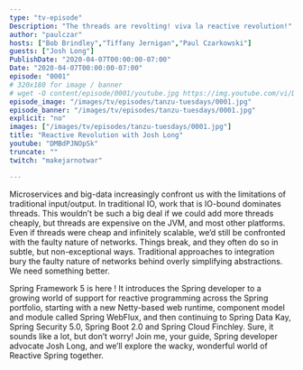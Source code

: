 ```yaml
---
type: "tv-episode"
Description: "The threads are revolting! viva la reactive revolution!"
author: "paulczar"
hosts: ["Bob Brindley","Tiffany Jernigan","Paul Czarkowski"]
guests: ["Josh Long"]
PublishDate: "2020-04-07T00:00:00-07:00"
Date: "2020-04-07T00:00:00-07:00"
episode: "0001"
# 320x180 for image / banner
# wget -O content/episode/0001/youtube.jpg https://img.youtube.com/vi/DMBdPJNOpSk/mqdefault.jpg
episode_image: "/images/tv/episodes/tanzu-tuesdays/0001.jpg"
episode_banner: "/images/tv/episodes/tanzu-tuesdays/0001.jpg"
explicit: "no"
images: ["/images/tv/episodes/tanzu-tuesdays/0001.jpg"]
title: "Reactive Revolution with Josh Long"
youtube: "DMBdPJNOpSk"
truncate: ""
twitch: "makejarnotwar"

---
```


Microservices and big-data increasingly confront us with the limitations of traditional input/output. In traditional IO, work that is IO-bound dominates threads. This wouldn’t be such a big deal if we could add more threads cheaply, but threads are expensive on the JVM, and most other platforms. Even if threads were cheap and infinitely scalable, we’d still be confronted with the faulty nature of networks. Things break, and they often do so in subtle, but non-exceptional ways. Traditional approaches to integration bury the faulty nature of networks behind overly simplifying abstractions. We need something better.

Spring Framework 5 is here ! It introduces the Spring developer to a growing world of support for reactive programming across the Spring portfolio, starting with a new Netty-based web runtime, component model and module called Spring WebFlux, and then continuing to Spring Data Kay, Spring Security 5.0, Spring Boot 2.0 and Spring Cloud Finchley. Sure, it sounds like a lot, but don’t worry! Join me, your guide, Spring developer advocate Josh Long, and we’ll explore the wacky, wonderful world of Reactive Spring together.